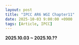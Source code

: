 ```yaml
---
layout: post
title: "IPCC AR6 WGI Chapter11"
date: 2025-10-03 9:00:00 +0900
tags: [Article, IPCC]
---
```



**2025.10.03 ~ 2025.10.??**
